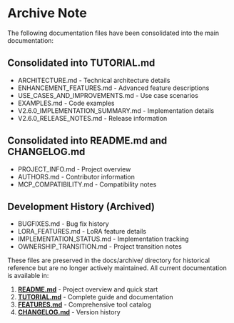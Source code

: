 # Archive Note

The following documentation files have been consolidated into the main documentation:

## Consolidated into TUTORIAL.md
- ARCHITECTURE.md - Technical architecture details
- ENHANCEMENT_FEATURES.md - Advanced feature descriptions
- USE_CASES_AND_IMPROVEMENTS.md - Use case scenarios
- EXAMPLES.md - Code examples
- V2.6.0_IMPLEMENTATION_SUMMARY.md - Implementation details
- V2.6.0_RELEASE_NOTES.md - Release information

## Consolidated into README.md and CHANGELOG.md
- PROJECT_INFO.md - Project overview
- AUTHORS.md - Contributor information
- MCP_COMPATIBILITY.md - Compatibility notes

## Development History (Archived)
- BUGFIXES.md - Bug fix history
- LORA_FEATURES.md - LoRA feature details
- IMPLEMENTATION_STATUS.md - Implementation tracking
- OWNERSHIP_TRANSITION.md - Project transition notes

These files are preserved in the docs/archive/ directory for historical reference but are no longer actively maintained. All current documentation is available in:

1. **[README.md](../README.md)** - Project overview and quick start
2. **[TUTORIAL.md](../TUTORIAL.md)** - Complete guide and documentation
3. **[FEATURES.md](../FEATURES.md)** - Comprehensive tool catalog
4. **[CHANGELOG.md](../CHANGELOG.md)** - Version history